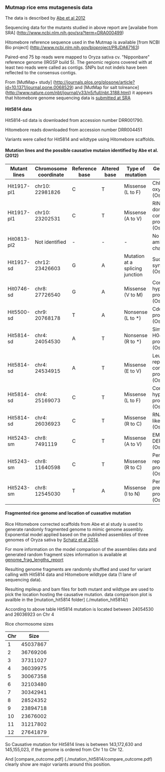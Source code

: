 ### Mutmap rice ems mutagenesis data

The data is described by [Abe et al 2012](http://www.nature.com/nbt/journal/v30/n2/abs/nbt.2095.html)

Sequencing data for the mutants studied in above report are [availabe from SRA] (http://www.ncbi.nlm.nih.gov/sra?term=DRA000499)

Hitomebore reference sequence used in the Mutmap is available [from NCBI Bio project] (http://www.ncbi.nlm.nih.gov/bioproject/PRJDA67163)

Paired-end 75 bp reads were mapped to Oryza sativa cv. "Nipponbare" reference genome (IRGSP build 5).
The genomic regions covered with at least two reads were called as contigs.
SNPs but not indels have been reflected to the consensus contigs.

From [MutMap+ study] (http://journals.plos.org/plosone/article?id=10.1371/journal.pone.0068529) and [MutMap for salt tolreance] (http://www.nature.com/nbt/journal/v33/n5/full/nbt.3188.html) it appears that hitomebore genome sequencing data is [submitted at SRA](http://www.ncbi.nlm.nih.gov/sra/DRA000927)

#### Hit5814 data

Hit5814-sd data is downloaded from accession number DRR001790.

Hitomebore reads downloaded from accession number
DRR004451

Variants were called for Hit5814 and wildtype using Hitomebore scaffolds.

#### Mutation lines and the possible causative mutaion identified by Abe et al. (2012)

| Mutant lines | Chromosome coordinate | Reference base | Altered base | Type of mutation                | Gene annotation and note                                   |
|--------------|-----------------------|----------------|--------------|---------------------------------|------------------------------------------------------------|
| Hit1917-pl1  | chr10: 22981826       | C              | T            | Missense (L to F)               | Chlorophyllide a oxygenase (Os10t0567400)                  |
| Hit1917-pl1  | chr10: 23202531       | C              | T            | Missense (A to V)               | RING-type domain containing protein (Os10t0572500)         |
| Hit0813-pl2  | Not identified        | -              | -            | -                               | No SNPs causing amino acid changes                         |
| Hit1917-sd   | chr12: 23426603       | G              | A            | Mutation at a splicing junction | Succinyl-CoA synthetase-like (Os12t0572800)                |
| Hit0746-sd   | chr8: 27726540        | G              | A            | Missense (V to M)               | Conserved hypothetical protein (Os08t0551200)              |
| Hit5500-sd   | chr9: 20768178        | T              | A            | Nonsense (L to *)               | Cdc48-like protein (Os09t0515100)                          |
| Hit5814-sd   | chr4: 24054530        | A              | T            | Nonsense (R to *)               | Similar to H0418A01.7 protein (Os04t0471400)               |
| Hit5814-sd   | chr4: 24534915        | A              | T            | Missense (E to V)               | Leucine-rich repeat-containing protein (Os04t0480500)      |
| Hit5814-sd   | chr4: 25169073        | C              | T            | Missense (L to F)               | Conserved hypothetical protein (Os04t0493300)              |
| Hit5814-sd   | chr4: 26036923        | C              | T            | Missense (R to C)               | RNA helicase-like protein (Os04t0510400)                   |
| Hit5243-sm   | chr8: 7491119         | C              | T            | Missense (A to V)               | EMBRYO DEFECTIVE 1135 (Os08t0223700)                       |
| Hit5243-sm   | chr8: 11640598        | C              | T            | Missense (R to C)               | Pentatricopeptide repeat containing protein (Os08t0290000) |
| Hit5243-sm   | chr8: 12545030        | T              | A            | Missense (I to N)               | Peroxidase 40 precursor-like protein (Os08t0302000)        |



#### Fragmented rice genome and location of cuasative mutation

Rice Hitomebore corrected scaffolds from Abe et al study is used to generate randomly fragmented genome to mimic genome assembly. Exponential model applied based on the published assemblies of three genomes of Oryza sativa by [Schatz et al 2014](http://www.genomebiology.com/2014/15/11/506).

For more information on the model comparison of the assemblies data and generated random fragment sizes information is available at [genome_frag_lengths_report](../genome_frag_lengths/genome_frag_lengths_report.html)

Resulting genome fragments are randomly shuffled and used for variant calling with Hit5814 data and Hitomebore wildtype data (1 lane of sequencing data).

Resulting mpileup and bam files for both mutant and wildtype are used to pick the location hosting the causative mutation.
data comparison plot is availble in the [mutation_hit5814 folder] (./mutation_hit5814/)

According to above table Hit5814 mutation is located between 24054530 and 26036923 on Chr 4

Rice chormosome sizes

| Chr | Size     |
|-----|----------|
| 1   | 45037867 |
| 2   | 36769206 |
| 3   | 37311027 |
| 4   | 36039975 |
| 5   | 30067358 |
| 6   | 32103480 |
| 7   | 30342941 |
| 8   | 28524352 |
| 9   | 23894718 |
| 10  | 23676002 |
| 11  | 31217802 |
| 12  | 27641879 |

So Causative mutation for Hit5814 lines is between 143,172,630 and 145,155,023, if the genome is ordered from Chr 1 to Chr 12.

And [compare_outcome.pdf] (./mutation_hit5814/compare_outcome.pdf) clearly show are major variants around this position.



